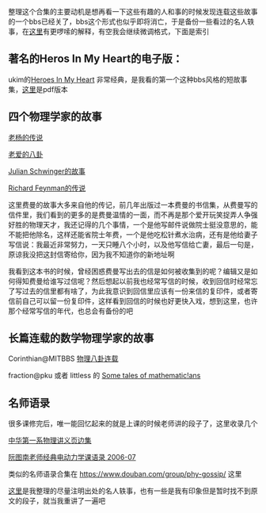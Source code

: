 整理这个合集的主要动机是想再看一下这些有趣的人和事的时候发现连载这些故事的一个bbs已经关了，bbs这个形式也似乎即将消亡，于是备份一些看过的名人轶事，在[这里](https://github.com/chengchengcode/shulibaguaji/blob/master/note.md)有更啰嗦的解释，有空我会继续微调格式，下面是索引


著名的Heros In My Heart的电子版：
------

ukim的[Heroes In My Heart](https://github.com/chengchengcode/shulibaguaji/blob/master/HerosinMyHeart.md) 非常经典，是我看的第一个这种bbs风格的短故事集，[这里](https://github.com/chengchengcode/shulibagua/blob/master/heroes%20in%20my%20heart.pdf)是pdf版本

四个物理学家的故事
------

[老杨的传说](https://github.com/chengchengcode/shulibagua/blob/master/%E8%80%81%E6%9D%A8%E7%9A%84%E4%BC%A0%E8%AF%B4.md)

[老爱的八卦](https://github.com/chengchengcode/shulibagua/blob/master/%E8%80%81%E7%88%B1%E7%9A%84%E5%85%AB%E5%8D%A6.md)

[Julian Schwinger的故事](https://github.com/chengchengcode/shulibagua/blob/master/Julian%20Schwinger%E7%9A%84%E6%95%85%E4%BA%8B.md)

[Richard Feynman的传说](https://github.com/chengchengcode/shulibaguaji/blob/master/Richard%20Feynman%E7%9A%84%E4%BC%A0%E8%AF%B4.md)

这里费曼的故事大多来自他的传记，前几年出版过一本费曼的书信集，从费曼写的信件里，我们看到的更多的是费曼温情的一面，而不再是那个爱开玩笑捉弄人争强好胜的物理天才，我还记得的几个事情，一个是他写邮件说做院士挺没意思的，能不能把他除名，这样还能省院士年费，一个是他吃松针煮水治病，还有是他给妻子写信说：我最近非常努力，一天只睡八个小时，以及他写信给亡妻，最后一句是，原谅我没把这封信寄给你，因为我不知道你的新地址啊

我看到这本书的时候，曾经困惑费曼写出去的信是如何被收集到的呢？编辑又是如何得知费曼给谁写过信呢？然后想起以前我也经常写信的时候，收到回信时经常忘了写过去的信里都有啥了，为此我意识到回信里应该有一份来信的复印件，或者寄信前自己可以留一份复印件，这样看到回信的时候也好更快入戏，想到这里，也许那个经常写信的年代，也总会有备份的吧

长篇连载的数学物理学家的故事
------

Corinthian@MITBBS [物理八卦连载](https://github.com/chengchengcode/shulibaguaji/blob/master/%E7%89%A9%E7%90%86%E5%85%AB%E5%8D%A6%E8%BF%9E%E8%BD%BD.md)

fraction@pku 或者 littless 的 [Some tales of mathematic!ans](https://github.com/chengchengcode/shulibaguaji/blob/master/some%20tales%20of%20mathematic!ans.md)

名师语录
------

很多课修完后，唯一能回忆起来的就是上课的时候老师讲的段子了，这里收录几个

[中华第一系物理讲义页边集](https://github.com/chengchengcode/shulibagua/blob/master/%E4%B8%AD%E5%8D%8E%E7%AC%AC%E4%B8%80%E7%B3%BB%E7%89%A9%E7%90%86%E8%AE%B2%E4%B9%89%E9%A1%B5%E8%BE%B9%E9%9B%86.md)

[阮图南老师经典电动力学课语录 2006-07](https://github.com/chengchengcode/shulibaguaji/blob/master/%E9%98%AE%E5%9B%BE%E5%8D%97%E8%80%81%E5%B8%88%E7%BB%8F%E5%85%B8%E7%94%B5%E5%8A%A8%E5%8A%9B%E5%AD%A6%E8%AF%BE%E8%AF%AD%E5%BD%95%202006-07.md)


类似的名师语录合集在 https://www.douban.com/group/phy-gossip/ 这里

[这里](https://github.com/chengchengcode/shulibagua/blob/master/%E6%9C%9D%E8%8A%B1%E5%A4%95%E6%8B%BE.md)是我整理的尽量注明出处的名人轶事，也有一些是我有印象但是暂时找不到原文的段子，就当我重讲了一遍吧

